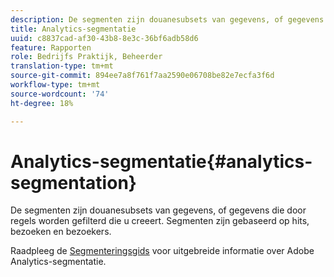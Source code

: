 ```yaml
---
description: De segmenten zijn douanesubsets van gegevens, of gegevens die door regels worden gefilterd die u creeert. Segmenten zijn gebaseerd op hits, bezoeken en bezoekers.
title: Analytics-segmentatie
uuid: c8837cad-af30-43b8-8e3c-36bf6adb58d6
feature: Rapporten
role: Bedrijfs Praktijk, Beheerder
translation-type: tm+mt
source-git-commit: 894ee7a8f761f7aa2590e06708be82e7ecfa3f6d
workflow-type: tm+mt
source-wordcount: '74'
ht-degree: 18%

---
```



# Analytics-segmentatie{#analytics-segmentation}

De segmenten zijn douanesubsets van gegevens, of gegevens die door regels worden gefilterd die u creeert. Segmenten zijn gebaseerd op hits, bezoeken en bezoekers.

Raadpleeg de [Segmenteringsgids](https://docs.adobe.com/content/help/en/analytics/components/segmentation/seg-home.html) voor uitgebreide informatie over Adobe Analytics-segmentatie.

